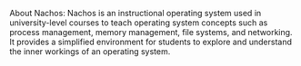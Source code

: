 About Nachos:
Nachos is an instructional operating system used in university-level courses to teach operating system concepts such as process management, memory management, file systems, and networking. It provides a simplified environment for students to explore and understand the inner workings of an operating system.
